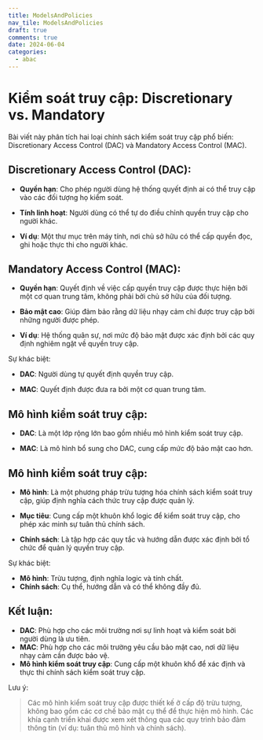 ```yaml
---
title: ModelsAndPolicies
nav_tile: ModelsAndPolicies
draft: true 
comments: true
date: 2024-06-04
categories:
  - abac
---
```


# Kiểm soát truy cập: Discretionary vs. Mandatory

Bài viết này phân tích hai loại chính sách kiểm soát truy cập phổ biến: Discretionary Access Control (DAC) và Mandatory Access Control (MAC).

## Discretionary Access Control (DAC):

- **Quyền hạn**: Cho phép người dùng hệ thống quyết định ai có thể truy cập vào các đối tượng họ kiểm soát.

- **Tính linh hoạt**: Người dùng có thể tự do điều chỉnh quyền truy cập cho người khác.

- **Ví dụ**: Một thư mục trên máy tính, nơi chủ sở hữu có thể cấp quyền đọc, ghi hoặc thực thi cho người khác.

## Mandatory Access Control (MAC):

- **Quyền hạn**: Quyết định về việc cấp quyền truy cập được thực hiện bởi một cơ quan trung tâm, không phải bởi chủ sở hữu của đối tượng.

- **Bảo mật cao**: Giúp đảm bảo rằng dữ liệu nhạy cảm chỉ được truy cập bởi những người được phép.

- **Ví dụ**: Hệ thống quân sự, nơi mức độ bảo mật được xác định bởi các quy định nghiêm ngặt về quyền truy cập.

 Sự khác biệt:

- **DAC**: Người dùng tự quyết định quyền truy cập.

- **MAC**: Quyết định được đưa ra bởi một cơ quan trung tâm.

## Mô hình kiểm soát truy cập:

- **DAC**: Là một lớp rộng lớn bao gồm nhiều mô hình kiểm soát truy cập.

- **MAC**: Là mô hình bổ sung cho DAC, cung cấp mức độ bảo mật cao hơn.

## Mô hình kiểm soát truy cập:

- **Mô hình**: Là một phương pháp trừu tượng hóa chính sách kiểm soát truy cập, giúp định nghĩa cách thức truy cập được quản lý.

- **Mục tiêu**: Cung cấp một khuôn khổ logic để kiểm soát truy cập, cho phép xác minh sự tuân thủ chính sách.

- **Chính sách**: Là tập hợp các quy tắc và hướng dẫn được xác định bởi tổ chức để quản lý quyền truy cập.

Sự khác biệt:

- **Mô hình**: Trừu tượng, định nghĩa logic và tính chất.
- **Chính sách**: Cụ thể, hướng dẫn và có thể không đầy đủ.

## Kết luận:

- **DAC**: Phù hợp cho các môi trường nơi sự linh hoạt và kiểm soát bởi người dùng là ưu tiên.
- **MAC**: Phù hợp cho các môi trường yêu cầu bảo mật cao, nơi dữ liệu nhạy cảm cần được bảo vệ.
- **Mô hình kiểm soát truy cập**: Cung cấp một khuôn khổ để xác định và thực thi chính sách kiểm soát truy cập.

Lưu ý:

> Các mô hình kiểm soát truy cập được thiết kế ở cấp độ trừu tượng, không bao gồm các cơ chế bảo mật cụ thể để thực hiện mô hình.
Các khía cạnh triển khai được xem xét thông qua các quy trình bảo đảm thông tin (ví dụ: tuân thủ mô hình và chính sách).